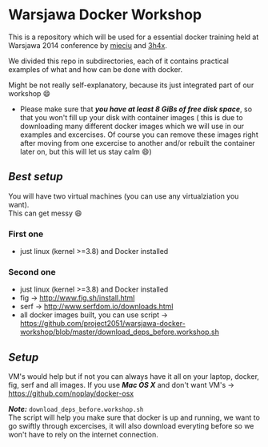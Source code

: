# Warsjawa Docker Workshop

This is a repository which will be used for a essential docker training held at Warsjawa 2014 conference by [mieciu](https://github.com/mieciu) and [3h4x](https://github.com/3h4x).

We divided this repo in subdirectories, each of it contains practical examples of what and how can be done with docker.

Might be not really self-explanatory, because its just integrated part of our workshop :smile:  

  * Please make sure that ***you have at least 8 GiBs of free disk space***, so that you won't fill up your disk with container images ( this is due to downloading many different docker images which we will use in our examples and excercises. Of course you can remove these images right after moving from one excercise to another and/or rebuilt the container later on, but this will let us stay calm :smile:)



## ***Best setup***

You will have two virtual machines (you can use any virtualziation you want).  
This can get messy :smile:
  
### First one  
  * just linux (kernel >=3.8) and Docker installed
  
### Second one  
  * just linux (kernel >=3.8) and Docker installed
  * fig -> http://www.fig.sh/install.html
  * serf -> http://www.serfdom.io/downloads.html
  * all docker images built, you can use script -> https://github.com/project2051/warsjawa-docker-workshop/blob/master/download_deps_before.workshop.sh

## ***Setup***

VM's would help but if not you can always have it all on your laptop, docker, fig, serf and all images.
If you use ***Mac OS X*** and don't want VM's -> https://github.com/noplay/docker-osx
  
  
  
***Note:*** 
`download_deps_before.workshop.sh`  
The script will help you make sure that docker is up and running, we want to go swiftly through excercises, it will also download everyting before so we won't have to rely on the internet connection.

